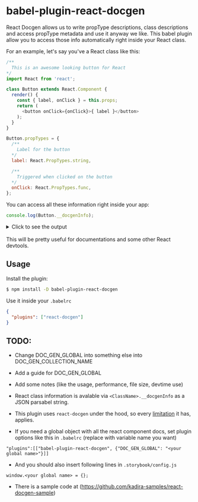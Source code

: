 # babel-plugin-react-docgen

React Docgen allows us to write propType descriptions, class descriptions and access propType metadata and use it anyway we like.
This babel plugin allow you to access those info automatically right inside your React class.

For an example, let's say you've a React class like this:

```js
/**
  This is an awesome looking button for React
*/
import React from 'react';

class Button extends React.Component {
  render() {
    const { label, onClick } = this.props;
    return (
      <button onClick={onClick}>{ label }</button>
    );
  }
}

Button.propTypes = {
  /**
    Label for the button
  */
  label: React.PropTypes.string,

  /**
    Triggered when clicked on the button
  */
  onClick: React.PropTypes.func,
};
```

You can access all these information right inside your app:

```js
console.log(Button.__docgenInfo);
```
<details>
  <summary>Click to see the output</summary>

  ```js
  {
    description: 'This is an awesome looking button for React',
    props: {
      label: {
        type: {
          name: 'string'
        },
        required: false,
        description: 'Label for the button'
      },
      onClick: {
        type: {
          name: 'func'
        },
        required: false,
        description: 'Triggered when clicked on the button'
      }
    }
  }
  ```
</details>

<br />
This will be pretty useful for documentations and some other React devtools.

## Usage

Install the plugin:

```sh
$ npm install -D babel-plugin-react-docgen
```

Use it inside your `.babelrc`

```json
{
  "plugins": ["react-docgen"]
}
```

## TODO:

* Change DOC_GEN_GLOBAL into something else into DOC_GEN_COLLECTION_NAME
* Add a guide for DOC_GEN_GLOBAL
* Add some notes (like the usage, performance, file size, devtime use)



* React class information is avalable via `<ClassName>.__docgenInfo` as a JSON parsabel string.
* This plugin uses `react-docgen` under the hood, so every [limitation](https://github.com/reactjs/react-docgen#guidelines-for-default-resolvers-and-handlers) it has, applies.
* If you need a global object with all the react component docs, set plugin options like this in `.babelrc` (replace <your global name> with variable name you want)
```
"plugins":[["babel-plugin-react-docgen", {"DOC_GEN_GLOBAL": "<your global name>"}]]
```
* And you should also insert following lines in `.storybook/config.js`
```
window.<your global name> = {};
```
* There is a sample code at (https://github.com/kadira-samples/react-docgen-sample)
